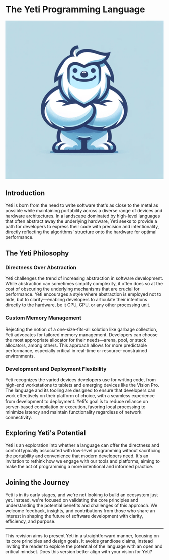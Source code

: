 # The Yeti Programming Language

![Yeti logo](logo.webp)

## Introduction

Yeti is born from the need to write software that's as close to the metal as possible while maintaining portability across a diverse range of devices and hardware architectures. In a landscape dominated by high-level languages that often abstract away the underlying hardware, Yeti seeks to provide a path for developers to express their code with precision and intentionality, directly reflecting the algorithms' structure onto the hardware for optimal performance.

## The Yeti Philosophy

### Directness Over Abstraction

Yeti challenges the trend of increasing abstraction in software development. While abstraction can sometimes simplify complexity, it often does so at the cost of obscuring the underlying mechanisms that are crucial for performance. Yeti encourages a style where abstraction is employed not to hide, but to clarify—enabling developers to articulate their intentions directly to the hardware, be it CPU, GPU, or any other processing unit.

### Custom Memory Management

Rejecting the notion of a one-size-fits-all solution like garbage collection, Yeti advocates for tailored memory management. Developers can choose the most appropriate allocator for their needs—arena, pool, or stack allocators, among others. This approach allows for more predictable performance, especially critical in real-time or resource-constrained environments.

### Development and Deployment Flexibility

Yeti recognizes the varied devices developers use for writing code, from high-end workstations to tablets and emerging devices like the Vision Pro. The language and its tooling are designed to ensure that developers can work effectively on their platform of choice, with a seamless experience from development to deployment. Yeti's goal is to reduce reliance on server-based compilation or execution, favoring local processing to minimize latency and maintain functionality regardless of network connectivity.

## Exploring Yeti's Potential

Yeti is an exploration into whether a language can offer the directness and control typically associated with low-level programming without sacrificing the portability and convenience that modern developers need. It's an invitation to rethink how we engage with our tools and platforms, aiming to make the act of programming a more intentional and informed practice.

## Joining the Journey

Yeti is in its early stages, and we're not looking to build an ecosystem just yet. Instead, we're focused on validating the core principles and understanding the potential benefits and challenges of this approach. We welcome feedback, insights, and contributions from those who share an interest in shaping the future of software development with clarity, efficiency, and purpose.

---

This revision aims to present Yeti in a straightforward manner, focusing on its core principles and design goals. It avoids grandiose claims, instead inviting the reader to explore the potential of the language with an open and critical mindset. Does this version better align with your vision for Yeti?
